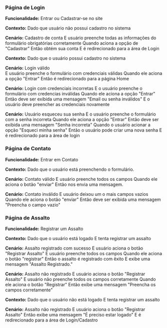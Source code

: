 ### Página de Login

<b>Funcionalidade:</b>
Entrar ou Cadastrar-se no site


<b>Contexto:</b>
    Dado que usuário não possui cadastro no sistema

<b>Cenário:</b> Cadastro de conta
    E usuário preenche todas as informações do formulário obrigatórias corretamente
Quando aciona a opção de "Cadastrar"
Então obtém sua conta
E é redirecionado para a área de Login


<b>Contexto:</b>
    Dado que o usuário possui cadastro no sistema

<b>Cenário:</b> Login válido  
    E usuário preenche o formulário com credenciais válidas
Quando ele aciona a opção "Entrar"
Então é redirecionado para a página Home

<b>Cenário:</b> Login com credenciais incorretas
    E o usuário preenche o formulário com credencias inválidas
Quando ele aciona a opção "Entrar"
Então deve ser exibida uma mensagem "Email ou senha inválidos" 
E o usuário deve preencher as credenciais novamente

<b>Cenário:</b> Usuário esqueceu sua senha
    E o usuário preenche o formulário com a senha incorreta
Quando ele aciona a opção "Entrar"
Então deve ser exibida uma mensagem "Senha incorreta"
Quando o usuário acionar a opção "Esqueci minha senha"
Então o usuário pode criar uma nova senha 
E é redirecionado para a área de login

### Página de Contato

<b>Funcionalidade:</b> Entrar em Contato

<b>Contexto:</b>
    Dado que o usuário está preenchendo o formulário.

<b>Cenário:</b> Contato válido
    E usuário preenche todos os campos
Quando ele aciona o botão "enviar"
Então nos envia uma mensagem. 

<b>Cenário:</b> Contato inválido
    E usuário deixou um o mais campos vazios
Quando ele aciona o botão "enviar" 
Então deve ser exibida uma mensagem "Preencha o campo vazio"
    
### Página de Assalto

<b>Funcionalidade:</b> Registrar um Assalto

<b>Contexto:</b> 
    Dado que o usuário está logado
E tenta registrar um assalto

<b>Cenário:</b> Assalto registrado com sucesso
    E usuário aciona o botão "Registrar Assalto"
E usuário preenche todos os campos
Quando ele aciona o botão "registrar"
Então o assalto é registrado com êxito 
E exibe uma mensagem "Assalto Registrado."
    
<b>Cenário:</b> Assalto não registrado
    E usuário aciona o botão "Registrar Assalto"
E usuário não preenche todos os campos corretamente 
Quando ele aciona o botão "Registrar"
Então exibe uma mensagem "Preencha os campos corretamente"
    
<b>Contexto:</b>
    Dado que o usuário não está logado
E tenta registrar um assalto
    
<b>Cenário:</b> Assalto não registrado
    E usuário aciona o botão "Registrar Assalto"
Então exibe uma mensagem "É preciso estar logado"
E é redirecionado para a área de Login/Cadastro
    
    




